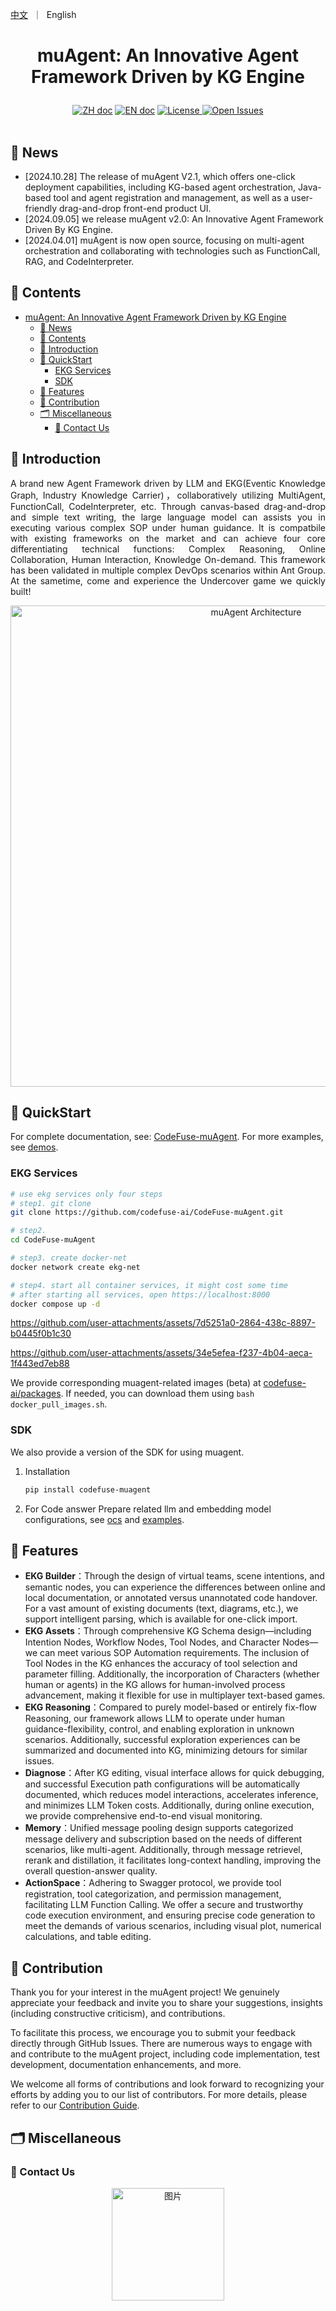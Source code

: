 <p align="left">
    <a href="README_zh.md">中文</a>&nbsp ｜ &nbsp<a>English&nbsp </a>
</p>

# <p align="center">muAgent: An Innovative Agent Framework Driven by KG Engine</p>

<p align="center">
    <a href="README.md"><img src="https://img.shields.io/badge/文档-中文版-yellow.svg" alt="ZH doc"></a>
    <a href="README_en.md"><img src="https://img.shields.io/badge/document-English-yellow.svg" alt="EN doc"></a>
    <a href="LICENSE.md"><img src="https://img.shields.io/badge/license-Apache%202.0-yellow" alt="License">
    <a href="https://github.com/codefuse-ai/CodeFuse-muAgent/issues">
      <img alt="Open Issues" src="https://img.shields.io/github/issues-raw/codefuse-ai/CodeFuse-muAgent" />
    </a>
    <br><br>
</p>

## 🔔 News

- [2024.10.28] The release of muAgent V2.1, which offers one-click deployment capabilities, including KG-based agent orchestration, Java-based tool and agent registration and management, as well as a user-friendly drag-and-drop front-end product UI.
- [2024.09.05] we release muAgent v2.0: An Innovative Agent Framework Driven By KG Engine.
- [2024.04.01] muAgent is now open source, focusing on multi-agent orchestration and collaborating with technologies such as FunctionCall, RAG, and CodeInterpreter.

## 📜 Contents

- [muAgent: An Innovative Agent Framework Driven by KG Engine](#muagent-an-innovative-agent-framework-driven-by-kg-engine)
  - [🔔 News](#-news)
  - [📜 Contents](#-contents)
  - [🤝 Introduction](#-introduction)
  - [🚀 QuickStart](#-quickstart)
    - [EKG Services](#ekg-services)
    - [SDK](#sdk)
  - [🧭 Features](#-features)
  - [🤗 Contribution](#-contribution)
  - [🗂 Miscellaneous](#-miscellaneous)
    - [📱 Contact Us](#-contact-us)

## 🤝 Introduction

<p align="justify">
A brand new Agent Framework driven by LLM and EKG(Eventic Knowledge Graph,  Industry Knowledge Carrier)，collaboratively utilizing MultiAgent, FunctionCall, CodeInterpreter, etc. Through canvas-based drag-and-drop and simple text writing, the large language model can assists you in executing various complex SOP under human guidance. It is compatbile with existing frameworks on the market and can achieve four core differentiating technical functions: Complex Reasoning, Online Collaboration, Human Interaction, Knowledge On-demand.
This framework has been validated in multiple complex DevOps scenarios within Ant Group. At the sametime, come and experience the Undercover game we quickly built!
</p>
<div align="center">
  <img src="docs/resources/ekg-arch-en.webp" alt="muAgent Architecture" width="770">
</div>

## 🚀 QuickStart

For complete documentation, see: [CodeFuse-muAgent](https://codefuse.ai/docs/api-docs/MuAgent/overview/multi-agent).
For more examples, see [demos](https://codefuse.ai/docs/api-docs/MuAgent/connector/customed_examples).

### EKG Services

```bash
# use ekg services only four steps
# step1. git clone
git clone https://github.com/codefuse-ai/CodeFuse-muAgent.git

# step2. 
cd CodeFuse-muAgent

# step3. create docker-net
docker network create ekg-net

# step4. start all container services, it might cost some time
# after starting all services, open https://localhost:8000
docker compose up -d
```

<https://github.com/user-attachments/assets/7d5251a0-2864-438c-8897-b0445f0b1c30>

<https://github.com/user-attachments/assets/34e5efea-f237-4b04-aeca-1f443ed7eb88>

We provide corresponding muagent-related images (beta) at [codefuse-ai/packages](https://github.com/orgs/codefuse-ai/packages). If needed, you can download them using `bash docker_pull_images.sh`.


### SDK

We also provide a version of the SDK for using muagent.

1. Installation

    ```bash
    pip install codefuse-muagent
    ```

2. For Code answer Prepare related llm and embedding model configurations, see [ocs](https://codefuse.ai/docs/api-docs/MuAgent/connector/customed_examples) and [examples](https://github.com/codefuse-ai/CodeFuse-muAgent/tree/main/examples).

## 🧭 Features

- **EKG Builder**：Through the design of virtual teams, scene intentions, and semantic nodes, you can experience the differences between online and local documentation, or annotated versus unannotated code handover. For a vast amount of existing documents (text, diagrams, etc.), we support intelligent parsing, which is available for one-click import.
- **EKG Assets**：Through comprehensive KG Schema design—including Intention Nodes, Workflow Nodes, Tool Nodes, and Character Nodes—we can meet various SOP Automation requirements. The inclusion of Tool Nodes in the KG enhances the accuracy of tool selection and parameter filling. Additionally, the incorporation of Characters (whether human or agents) in the KG allows for human-involved process advancement, making it flexible for use in multiplayer text-based games.
- **EKG Reasoning**：Compared to purely model-based or entirely fix-flow Reasoning, our framework allows LLM to operate under human guidance-flexibility, control, and enabling exploration in unknown scenarios. Additionally, successful exploration experiences can be summarized and documented into KG, minimizing detours for similar issues.
- **Diagnose**：After KG editing, visual interface allows for quick debugging, and successful Execution path configurations will be automatically documented, which reduces model interactions, accelerates inference, and minimizes LLM Token costs. Additionally, during online execution, we provide comprehensive end-to-end visual monitoring.
- **Memory**：Unified message pooling design supports categorized message delivery and subscription based on the needs of different scenarios, like multi-agent. Additionally, through message retrievel, rerank and distillation, it facilitates long-context handling, improving the overall question-answer quality.
- **ActionSpace**：Adhering to Swagger protocol, we provide tool registration, tool categorization, and permission management, facilitating LLM Function Calling. We offer a secure and trustworthy code execution environment, and ensuring precise code generation to meet the demands of various scenarios, including visual plot, numerical calculations, and table editing.

## 🤗 Contribution

Thank you for your interest in the muAgent project! We genuinely appreciate your feedback and invite you to share your suggestions, insights (including constructive criticism), and contributions.

To facilitate this process, we encourage you to submit your feedback directly through GitHub Issues. There are numerous ways to engage with and contribute to the muAgent project, including code implementation, test development, documentation enhancements, and more.

We welcome all forms of contributions and look forward to recognizing your efforts by adding you to our list of contributors. For more details, please refer to our [Contribution Guide](https://codefuse-ai.github.io/contribution/contribution).

## 🗂 Miscellaneous

### 📱 Contact Us

<div align=center>
  <img src="docs/resources/wechat.png" alt="图片", width="180">
</div>
